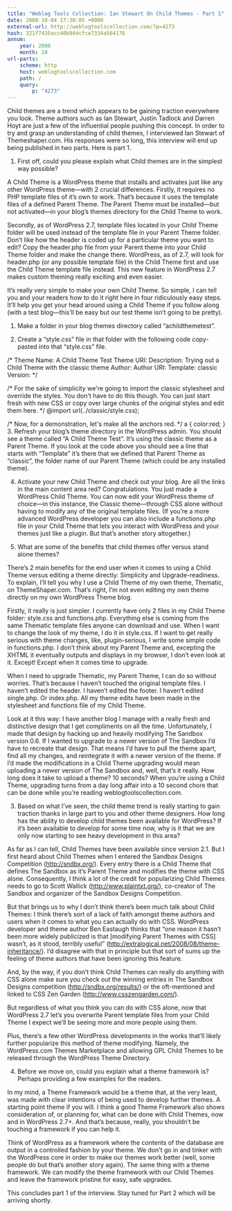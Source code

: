 ```yaml
---
title: "Weblog Tools Collection: Ian Stewart On Child Themes - Part 1"
date: 2008-10-04 17:30:05 +0000
external-url: http://weblogtoolscollection.com/?p=4273
hash: 321f7435acc40b94dcfce7334a564176
annum:
    year: 2008
    month: 10
url-parts:
    scheme: http
    host: weblogtoolscollection.com
    path: /
    query:
        p: "4273"
---
```


Child themes are a trend which appears to be gaining traction everywhere you look. Theme authors such as Ian Stewart, Justin Tadlock and Darren Hoyt are just a few of the influential people pushing this concept. In order to try and grasp an understanding of child themes, I interviewed Ian Stewart of Themeshaper.com. His responses were so long, this interview will end up being published in two parts. Here is part 1.

1. First off, could you please explain what Child themes are in the simplest way possible?

A Child Theme is a WordPress theme that installs and activates just like any other WordPress theme—with 2 crucial differences. Firstly, it requires no PHP template files of it’s own to work. That’s because it uses the template files of a defined Parent Theme. The Parent Theme must be installed—but not activated—in your blog’s themes directory for the Child Theme to work.

Secondly, as of WordPress 2.7, template files located in your Child Theme folder will be used instead of the template file in your Parent Theme folder. Don’t like how the header is coded up for a particular theme you want to edit? Copy the header.php file from your Parent theme into your Child Theme folder and make the change there. WordPress, as of 2.7, will look for header.php (or any possible template file) in the Child Theme first and use the Child Theme template file instead. This new feature in WordPress 2.7 makes custom theming really exciting and even easier.

It’s really very simple to make your own Child Theme. So simple, I can tell you and your readers how to do it right here in four ridiculously easy steps. It’ll help you get your head around using a Child Theme if you follow along (with a test blog—this’ll be easy but our test theme isn’t going to be pretty).

1. Make a folder in your blog themes directory called “achildthemetest”.

2. Create a “style.css” file in that folder with the following code copy-pasted into that “style.css” file.

/*
Theme Name: A Child Theme Test
Theme URI:
Description: Trying out a Child Theme with the classic theme
Author:
Author URI:
Template: classic
Version:
*/

/*
For the sake of simplicity we're going to import
the classic stylesheet and override the styles.
You don't have to do this though. You can just
start fresh with new CSS or copy over large chunks of
the original styles and edit them here.
*/
@import url(../classic/style.css);

/*
Now, for a demonstration, let's make all the anchors red.
*/
a {
color:red;
}
3. Refresh your blog’s theme directory in the WordPress admin. You should see a theme called “A Child Theme Test”. It’s using the classic theme as a Parent Theme. If you look at the code  above you should see a line that starts with “Template” it’s there that we defined that Parent Theme as “classic”, the folder name of our Parent Theme (which could be any installed theme).

4. Activate your new Child Theme and check out your blog. Are all the links in the main content area red? Congratulations. You just made a WordPress Child Theme. You can now edit your WordPress theme of choice—in this instance, the Classic theme—through CSS alone without having to modify any of the original template files. (If you’re a more advanced WordPress developer you can also include a functions.php file in your Child Theme that lets you interact with WordPress and your themes just like a plugin. But that’s another story altogether.)

 2. What are some of the benefits that child themes offer versus stand alone themes?

There’s 2 main benefits for the end user when it comes to using a Child Theme versus editing a theme directly: Simplicity and Upgrade-readiness. To explain, I’ll tell you why I use a Child Theme of my own theme, Thematic, on ThemeShaper.com. That’s right, I’m not even editing my own theme directly on my own WordPress Theme blog.

Firstly, it really is just simpler. I currently have only 2 files in my Child Theme folder: style.css and functions.php. Everything else is coming from the same Thematic template files anyone can download and use. When I want to change the look of my theme, I do it in style.css. If I want to get really serious with theme changes, like, plugin-serious, I write some simple code in functions.php. I don’t think about my Parent Theme and, excepting the XHTML it eventually outputs and displays in my browser, I don’t even look at it. Except! Except when it comes time to upgrade.

When I need to upgrade Thematic, my Parent Theme, I can do so without worries. That’s because I haven’t touched the original template files. I haven’t edited the header. I haven’t edited the footer. I haven’t edited single.php. Or index.php. All my theme edits have been made in the stylesheet and functions file of my Child Theme.

Look at it this way: I have another blog I manage with a really fresh and distinctive design that I get compliments on all the time. Unfortunately, I made that design by hacking up and heavily modifying The Sandbox version 0.6. If I wanted to upgrade to a newer version of The Sandbox I’d have to recreate that design. That means I’d have to pull the theme apart, find all my changes, and reintegrate it with a newer version of the theme. If I’d made the modifications in a Child Theme upgrading would mean uploading a newer version of The Sandbox and, well, that’s it really. How long does it take to upload a theme? 10 seconds? When you’re using a Child Theme, upgrading turns from a day long affair into a 10 second chore that can be done while you’re reading weblogtoolscollection.com.

 3. Based on what I’ve seen, the child theme trend is really starting to gain traction thanks in large part to you and other theme designers. How long has the ability to develop child themes been available for WordPress? If it’s been available to develop for some time now, why is it that we are only now starting to see heavy development in this area?

As far as I can tell, Child Themes have been available since version 2.1. But I first heard about Child Themes when I entered the Sandbox Designs Competition (http://sndbx.org/). Every entry there is a Child Theme that defines The Sandbox as it’s Parent Theme and modifies the theme with CSS alone. Consequently, I think a lot of the credit for popularizing Child Themes needs to go to Scott Wallick (http://www.plaintxt.org/), co-creator of The Sandbox and organizer of the Sandbox Designs Competition.

But that brings us to why I don’t think there’s been much talk about Child Themes: I think there’s sort of a lack of faith amongst theme authors and users when it comes to what you can actually do with CSS. WordPress developer and theme author Ben Eastaugh thinks that “one reason it hasn’t been more widely publicized is that [modifying Parent Themes with CSS] wasn’t, as it stood, terribly useful” (http://extralogical.net/2008/08/theme-inheritance/). I’d disagree with that in principle but that sort of sums up the feeling of theme authors that have been ignoring this feature.

And, by the way, if you don’t think Child Themes can really do anything with CSS alone make sure you check out the winning entries in The Sandbox Designs competition (http://sndbx.org/results/) or the oft-mentioned and linked to CSS Zen Garden (http://www.csszengarden.com/).

But regardless of what you think you can do with CSS alone, now that WordPress 2.7 let’s you overwrite Parent template files from your Child Theme I expect we’ll be seeing more and more people using them.

Plus, there’s a few other WordPress developments in the works that’ll likely further popularize this method of theme modifying. Namely, the WordPress.com Themes Marketplace and allowing GPL Child Themes to be released through the WordPress Theme Directory.

4. Before we move on, could you explain what a theme framework is? Perhaps providing a few examples for the readers.

In my mind, a Theme Framework would be a theme that, at the very least, was made with clear intentions of being used to develop further themes. A starting point theme if you will.  I think a good Theme Framework also shows consideration of, or planning for, what can be done with Child Themes, now and in WordPress 2.7+. And that’s because, really, you shouldn’t be touching a framework if you can help it.

Think of WordPress as a framework where the contents of the database are output in a controlled fashion by your theme. We don’t go in and tinker with the WordPress core in order to make our themes work better (well, some people do but that’s another story again). The same thing with a theme framework. We can modify the theme framework with our Child Themes and leave the framework pristine for easy, safe upgrades.

This concludes part 1 of the interview. Stay tuned for Part 2 which will be arriving shortly.


